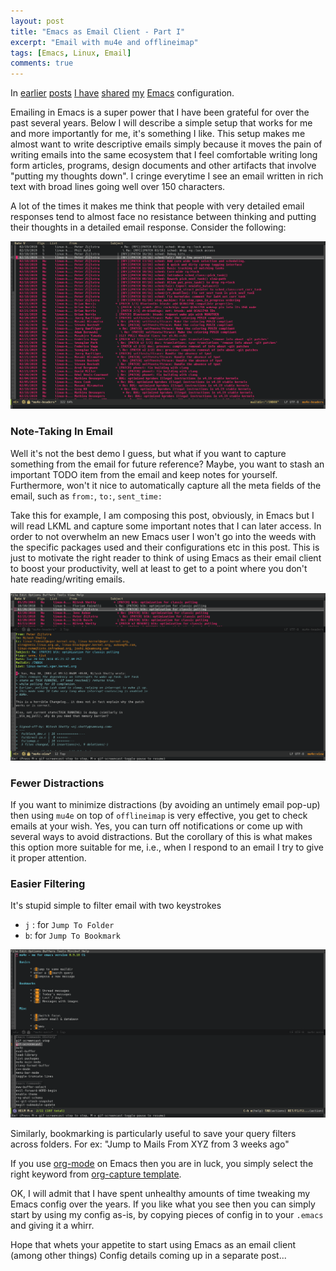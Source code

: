 ```yaml
---
layout: post
title: "Emacs as Email Client - Part I"
excerpt: "Email with mu4e and offlineimap"
tags: [Emacs, Linux, Email]
comments: true
---
```

In [earlier](http://www.mycpu.org/emacs-productivity-setup/)
[posts](http://www.mycpu.org/emacs-rtags-helm/) [I
have](http://www.mycpu.org/emacs-rtags-helm-tramp/)
[shared](http://www.mycpu.org/emacs-relative-linum/)
[my](http://www.mycpu.org/emacs-24-magit-magic/)
[Emacs](http://www.mycpu.org/activity-stats/) configuration.

Emailing in Emacs is a super power that I have been grateful for over the past
several years. Below I will describe a simple setup that works for me and more
importantly for me, it's something I like. This setup makes me almost want to
write descriptive emails simply because it moves the pain of writing emails into
the same ecosystem that I feel comfortable writing long form articles, programs,
design documents and other artifacts that involve "putting my thoughts down". I
cringe everytime I see an email written in rich text with broad lines going well
over 150 characters.

A lot of the times it makes me think that people with very detailed email
responses tend to almost face no resistance between thinking and putting their
thoughts in a detailed email response. Consider the following:

![](/images/emacs-mail-read.gif)

### Note-Taking In Email
Well it's not the best demo I guess, but what if you want to capture something
from the email for future reference? Maybe, you want to stash an important TODO
item from the email and keep notes for yourself. Furthermore, won't it nice to
automatically capture all the meta fields of the email, such as `from:`, `to:`,
`sent_time:` 

Take this for example, I am composing this post, obviously, in Emacs but I will
read LKML and capture some important notes that I can later access. In order to
not overwhelm an new Emacs user I won't go into the weeds with the specific
packages used and their configurations etc in this post. This is just to
motivate the right reader to think of using Emacs as their email client to boost
your productivity, well at least to get to a point where you don't hate
reading/writing emails.

![](/images/emacs-mail-org-capture.gif)

### Fewer Distractions
If you want to minimize distractions (by avoiding an untimely email pop-up) then
using `mu4e` on top of `offlineimap` is very effective, you get to check emails
at your wish. Yes, you can turn off notifications or come up with several ways
to avoid distractions. But the corollary of this is what makes this option more
suitable for me, i.e., when I respond to an email I try to give it proper
attention.

### Easier Filtering
It's stupid simple to filter email with two keystrokes
+ `j` : for `Jump To Folder`
+ `b`: for `Jump To Bookmark`

![](/images/emacs-mail-jump.gif)

Similarly, bookmarking is particularly useful to save your query filters across folders. For
ex: "Jump to Mails From XYZ from 3 weeks ago"

If you use [org-mode](https://orgmode.org/) on Emacs then you are
in luck, you simply select the right keyword from [org-capture
template](https://www.gnu.org/software/emacs/manual/html_node/org/Template-expansion.html#fn-3).

OK, I will admit that I have spent unhealthy amounts of time tweaking my Emacs
config over the years. If you like what you see then you can simply start by
using my config as-is, by copying pieces of config in to your `.emacs` and
giving it a whirr.

Hope that whets your appetite to start using Emacs as an email client (among
other things) Config details coming up in a separate post...
